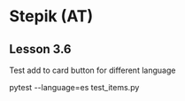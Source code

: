 # Stepik (AT)
## Lesson 3.6
Test add to card button for different language

pytest --language=es test_items.py     
